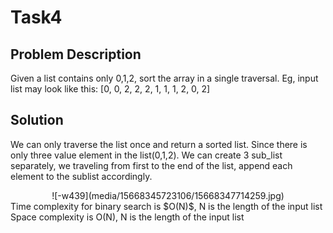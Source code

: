 # Task4 
## Problem Description 
Given a list contains only 0,1,2,  sort the array in a single traversal.
Eg, input list may look like this:
[0, 0, 2, 2, 2, 1, 1, 1, 2, 0, 2]

## Solution
We can only traverse the list once and return a sorted list. Since there is only three value element in the list(0,1,2). We can create 3 sub_list separately, we traveling from first to the end of the list, append each element to the sublist accordingly. 

<center>
![-w439](media/15668345723106/15668347714259.jpg)
</center>
Time complexity for binary search is $O(N)$, N is the length of the input list 
Space complexity is O(N), N is the length of the input list 